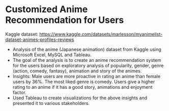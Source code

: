 # Customized Anime Recommendation for Users

Kaggle dataset: https://www.kaggle.com/datasets/marlesson/myanimelist-dataset-animes-profiles-reviews 

-  Analysis of the anime (Japanese animation) dataset from Kaggle using Microsoft Excel, MySQL and Tableau.
-  The goal of the analysis is to create an anime recommendation system for the users based on exploratory analysis of popularity, gender, genre (action, comedy, fantasy), animation and story of the animes. 
-  Insights: Male users are more proactive in rating an anime than female users by 36%. The most liked genre is comedy. Users give a higher rating to an anime if it has a good story, animations and enjoyment factor. 
-  Used Tableau to create visualizations for the above insights and presented it to various stakeholders.
